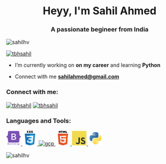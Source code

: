 <h1 align="center">Heyy, I'm Sahil Ahmed</h1>
<h3 align="center">A passionate begineer from India</h3>

<p align="left"> <img src="https://komarev.com/ghpvc/?username=sahilhv&label=Profile%20views&color=0e75b6&style=flat" alt="sahilhv" /> </p>

<p align="left"> <a href="https://twitter.com/tbhsahil" target="blank"><img src="https://img.shields.io/twitter/follow/tbhsahil?logo=twitter&style=for-the-badge" alt="tbhsahil" /></a> </p>

- I’m currently working on **on my career** and learning **Python**

- Connect with me **sahilahmed@gmail.com**

<h3 align="left">Connect with me:</h3>
<p align="left">
<a href="https://twitter.com/tbhsahil" target="blank"><img align="center" src="https://raw.githubusercontent.com/rahuldkjain/github-profile-readme-generator/master/src/images/icons/Social/twitter.svg" alt="tbhsahil" height="30" width="40" /></a>
<a href="https://linkedin.com/in/tbhsahil" target="blank"><img align="center" src="https://raw.githubusercontent.com/rahuldkjain/github-profile-readme-generator/master/src/images/icons/Social/linked-in-alt.svg" alt="tbhsahil" height="30" width="40" /></a>
</p>

<h3 align="left">Languages and Tools:</h3>
<p align="left"> <a href="https://getbootstrap.com" target="_blank" rel="noreferrer"> <img src="https://raw.githubusercontent.com/devicons/devicon/master/icons/bootstrap/bootstrap-plain-wordmark.svg" alt="bootstrap" width="40" height="40"/> </a> <a href="https://www.w3schools.com/css/" target="_blank" rel="noreferrer"> <img src="https://raw.githubusercontent.com/devicons/devicon/master/icons/css3/css3-original-wordmark.svg" alt="css3" width="40" height="40"/> </a> <a href="https://cloud.google.com" target="_blank" rel="noreferrer"> <img src="https://www.vectorlogo.zone/logos/google_cloud/google_cloud-icon.svg" alt="gcp" width="40" height="40"/> </a> <a href="https://www.w3.org/html/" target="_blank" rel="noreferrer"> <img src="https://raw.githubusercontent.com/devicons/devicon/master/icons/html5/html5-original-wordmark.svg" alt="html5" width="40" height="40"/> </a> <a href="https://developer.mozilla.org/en-US/docs/Web/JavaScript" target="_blank" rel="noreferrer"> <img src="https://raw.githubusercontent.com/devicons/devicon/master/icons/javascript/javascript-original.svg" alt="javascript" width="40" height="40"/> </a> <a href="https://www.python.org" target="_blank" rel="noreferrer"> <img src="https://raw.githubusercontent.com/devicons/devicon/master/icons/python/python-original.svg" alt="python" width="40" height="40"/> </a> </p>

<p><img align="center" src="https://github-readme-streak-stats.herokuapp.com/?user=sahilhv&" alt="sahilhv" /></p>

